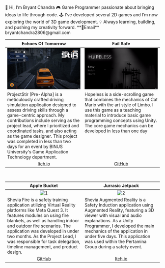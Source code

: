 <br>
👋 Hi, I’m Bryant Chandra
🎮 Game Programmer passionate about bringing ideas to life through code.
🕹️ I’ve developed several 2D games and I’m now exploring the world of 3D game development.
💡 Always learning, building, and pushing my creativity forward.
**📩Email** <br>
bryantchandra2806@gmail.com

<br>

<table width="100%">
  <thead>
    <tr>
      <th width="50%" align="center"><a>Echoes Of Tomorrow</a></th>
      <th width="50%" align="center"><a>Fail Safe</a></th>
    </tr>
  </thead>
  <tbody>
    <tr>
      <td align="center">
        <img src="https://github.com/KXLVXN7/KXLVXN7/blob/main/gif/pstir.gif" alt="1" style="width:100%;height:auto;">
      </td>
      <td align="center">
        <img src="https://github.com/KXLVXN7/KXLVXN7/blob/main/gif/hpless_1.gif" alt="2" style="width:100%;height:auto;">
      </td>
    </tr>
    <tr>
      <td valign="text-top">ProjectStir [Pre-Alpha] is a meticulously crafted driving simulation application designed to assess driving skills through a game-centric approach. My contributions include serving as the project lead, where I prioritized and coordinated tasks, and also acting as the game designer. This project was completed in less than two days for an event by BINUS University's Game Application Technology department.
      </td>
      <td valign="text-top">Hopeless is a side-scrolling game that combines the mechanics of Cat Mario with the art style of Limbo. I use this game as a teaching material to introduce basic game programming concepts using Unity. The core game mechanics can be developed in less than one day
      </td>
    </tr>
    <tr>
      <td align="center"><a href="https://rexclavis.itch.io/echoes-of-tomorrow">Itch.io</a></td>
      <td align="center"><a href="https://github.com/Koala-Terbang/Gemastik2025">GitHub</a></td>
    </tr>
    <!-- <tr>
      <td align="center"><a href="https://www.youtube.com/watch?v=UWn3G_PZ_fA">Trailer</a></td> 
      <td align="center"><a href="https://www.youtube.com/watch?v=MXbSJmlWlX0">Trailer</a></td>
    </tr> -->
  </tbody>
</table>


<br>


<table width="100%">
  <thead>
    <tr>
      <th width="50%" align="center"><a>Apple Bucket</a></th>
      <th width="50%" align="center"><a>Jurrasic Jetpack</a></th>
    </tr>
  </thead>
  <tbody>
    <tr>
      <td align="center">
        <img src="https://www.shevia.id/assets/img/product/shevia-fire/3.png" alt="1" style="width:100%;height:auto;">
      </td>
      <td align="center">
        <img src="https://www.shevia.id/assets/img/product/shevia-ar/1.png" alt="2" style="width:100%;height:auto;">
      </td>
    </tr>
    <tr>
      <td valign="text-top">Shevia Fire is a safety training application utilizing Virtual Reality platforms like Meta Quest 3. It features modules on using fire blankets, as well as handling indoor and outdoor fire scenarios. The application was developed in under two months. As the Project Lead, I was responsible for task delegation, timeline management, and product design.
      </td>
      <td valign="text-top">Shevia Augmented Reality is a Safety Induction application using Augmented Reality, featuring a 3D viewer with visual and audio explanations. As a Unity Programmer, I developed the main mechanics of the application in under five days. This application was used within the Pertamina Group during a safety event.
      </td>
    </tr>
    <tr>
      <td align="center"><a href="https://github.com/Koala-Terbang/AppleBucket">GitHub</a></td>
      <td align="center"><a href="https://koalaterbang.itch.io/jurassic-jetpack">Itch.io</a></td>
    </tr>
    <!-- <tr>
      <td align="center"><a href="https://youtu.be/U301oBPnyCg">Trailer</a></td>
      <td align="center"><a href="https://youtu.be/6mlfc1Shwas">Trailer</a></td>
    </tr> -->
  </tbody>
</table>